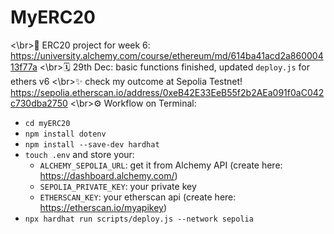 # MyERC20

<\br>🔮 ERC20 project for week 6: https://university.alchemy.com/course/ethereum/md/614ba41acd2a86000413f77a
<\br>🗓️ 29th Dec: basic functions finished, updated `deploy.js` for ethers v6
<\br>✨ check my outcome at Sepolia Testnet! https://sepolia.etherscan.io/address/0xeB42E33EeB55f2b2AEa091f0aC042c730dba2750
<\br>⚙️ Workflow on Terminal:
- `cd myERC20`
- `npm install dotenv`
- `npm install --save-dev hardhat`
- `touch .env` and store your:
    - `ALCHEMY_SEPOLIA_URL`: get it from Alchemy API (create here: https://dashboard.alchemy.com/)
    - `SEPOLIA_PRIVATE_KEY`: your private key
    - `ETHERSCAN_KEY`: your etherscan api (create here: https://etherscan.io/myapikey)
- `npx hardhat run scripts/deploy.js --network sepolia`